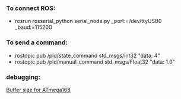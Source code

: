 ### To connect ROS:

* rosrun rosserial_python serial_node.py _port:=/dev/ttyUSB0 _baud:=115200

### To send a command: 

* rostopic pub /pld/state_command std_msgs/Int32 "data: 4"
* rostopic pub /pld/manual_command std_msgs/Float32 "data: 1.0"


### debugging:

[Buffer size for ATmega168](https://robotics.stackexchange.com/questions/38380/using-rosserial-for-a-atmega168-arduino-based-motorcontroller)